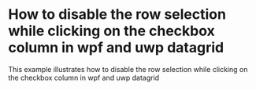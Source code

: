 # How to disable the row selection while clicking on the checkbox column in wpf and uwp datagrid
This example illustrates how to disable the row selection while clicking on the checkbox column in wpf and uwp datagrid
